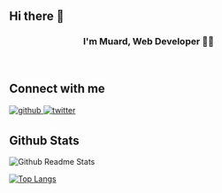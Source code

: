 ## Hi there 👋

### <div align="center">I'm Muard, Web Developer 👨‍💻</div>  
<br/>   

                                                                                                                                         
## Connect with me  
  <a href="https://github.com/muradorucov" target="_blank">
  <img src=https://img.shields.io/badge/github-%2324292e.svg?&style=for-the-badge&logo=github&logoColor=white alt=github style="margin-bottom: 5px;" />
  </a>
  <a href="https://www.linkedin.com/in/muradorucov/" target="_blank">
  <img src=https://img.shields.io/badge/linkedin-%230077B5.svg?&style=for-the-badge&logo=linkedin&logoColor=white alt=twitter style="margin-bottom: 5px;" />
  </a>
  
<br/>  


## Github Stats  
 ![Github Readme Stats](https://github-readme-stats.vercel.app/api?username=muradorucov&show_icons=true&count_private=true)   

 [![Top Langs](https://github-readme-stats.vercel.app/api/top-langs/?username=muradorucov&layout=compact)](https://github.com/muradorucov/github-readme-stats)

<br/>  
